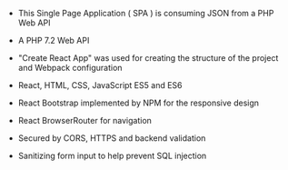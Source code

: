 - This Single Page Application ( SPA ) is consuming JSON from a PHP Web API
 
 - A PHP 7.2 Web API
 - "Create React App" was used for creating the structure of the project and Webpack configuration
 - React, HTML, CSS, JavaScript ES5 and ES6
 - React Bootstrap implemented by NPM for the responsive design
 - React BrowserRouter for navigation
 - Secured by CORS, HTTPS and backend validation
 - Sanitizing form input to help prevent SQL injection
   
